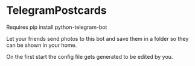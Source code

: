 # TelegramPostcards
Requires pip install python-telegram-bot

Let your friends send photos to this bot and save them in a folder so they can be shown in your home.

On the first start the config file gets generated to be edited by you.
